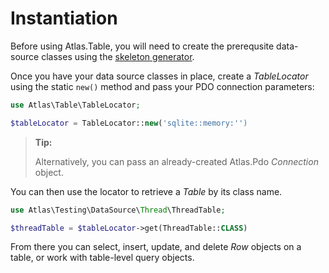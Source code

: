 # Instantiation

Before using Atlas.Table, you will need to create the prerequsite data-source
classes using the [skeleton generator](/cassini/skeleton).

Once you have your data source classes in place, create a _TableLocator_ using
the static `new()` method and pass your PDO connection parameters:

```php
use Atlas\Table\TableLocator;

$tableLocator = TableLocator::new('sqlite::memory:'')
```

> **Tip:**
>
> Alternatively, you can pass an already-created Atlas.Pdo _Connection_ object.

You can then use the locator to retrieve a _Table_ by its class name.

```php
use Atlas\Testing\DataSource\Thread\ThreadTable;

$threadTable = $tableLocator->get(ThreadTable::CLASS)
```

From there you can select, insert, update, and delete _Row_ objects on a table,
or work with table-level query objects.
